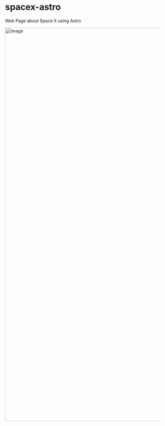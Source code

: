 # spacex-astro
Web Page about Space X using Astro

<img width="1278" alt="image" src="https://github.com/user-attachments/assets/d4a52190-1f93-42f0-9c39-750635ab7afe">
